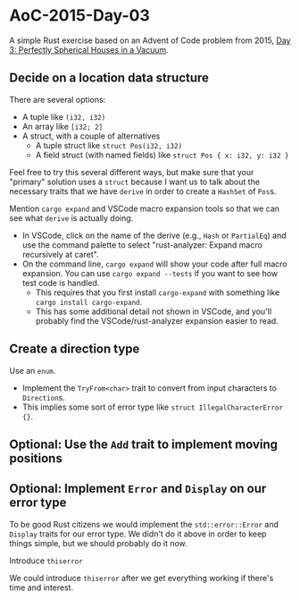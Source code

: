 # AoC-2015-Day-03

A simple Rust exercise based on an Advent of Code problem from 2015, [Day 3: Perfectly Spherical Houses in a Vacuum](https://adventofcode.com/2015/day/3).

## Decide on a location data structure

There are several options:

- A tuple like `(i32, i32)`
- An array like `[i32; 2]`
- A struct, with a couple of alternatives
  - A tuple struct like `struct Pos(i32, i32)`
  - A field struct (with named fields) like `struct Pos { x: i32, y: i32 }`

Feel free to try this several different ways, but make sure that your "primary" solution uses a `struct` because I want us to talk about the necessary traits that we have `derive` in order to create a `HashSet` of `Pos`s.

Mention `cargo expand` and VSCode macro expansion tools so that we can see what `derive` is actually doing.
- In VSCode, click on the name of the derive (e.g., `Hash` or `PartialEq`) and use the command palette to select "rust-analyzer: Expand macro recursively at caret".
- On the command line, `cargo expand` will show your code after full macro expansion. You can use `cargo expand --tests` if you want to see how test code is handled.
  - This requires that you first install `cargo-expand` with something like `cargo install cargo-expand`.
  - This has some additional detail not shown in VSCode, and you'll probably find the VSCode/rust-analyzer expansion easier to read.

## Create a direction type

Use an `enum`.
- Implement the `TryFrom<char>` trait to convert from input characters to `Direction`s.
- This implies some sort of error type like `struct IllegalCharacterError {}`.

## Optional: Use the `Add` trait to implement moving positions

## Optional: Implement `Error` and `Display` on our error type

To be good Rust citizens we would implement the `std::error::Error` and `Display` traits for our error type. We didn't do it above in order to keep things simple, but we should probably do it now.

Introduce `thiserror`

We could introduce `thiserror` after we get everything working if there's time and interest.

